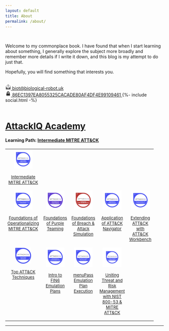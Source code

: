 ```yaml
---
layout: default
title: About
permalink: /about/
---
```


<br>

Welcome to my commonplace book. I have found that when I start learning about something, I generally explore the subject more broadly and remember more details if I write it down, and this blog is my attempt to do just that. 

Hopefully, you will find something that interests you. 

<br>

<div class="social-links">
    <a href="mailto: biot@biological-robot.uk">
        <img src="/assets/images/email-Icon.png" alt="email icon" style="width:18px;height:18px;"> 
        biot@biological-robot.uk
    </a>
    <br>
    <a href="/biot@biological-robot.uk_public.asc">
        <img src="/assets/images/padlock-icon.png" alt="padlock icon" style="width:18px;height:18px;"> 
        86EC1397EA8055325CACADE80AF4DF4E99109461
    </a>
    {%- include social.html -%}
</div>

<br>

# [AttackIQ Academy](https://www.academy.attackiq.com/) 
#### Learning Path: [Intermediate MITRE ATT&CK](https://www.academy.attackiq.com/learning-path/intermediate-mitre-attck)
 <table width="300" cellspacing="0" cellpadding="0">
  <tr style="vertical-align:top">
    <td width="60" style="text-align: center;">
        <a href="https://www.credly.com/badges/900dcf62-a594-4dc0-917b-d476bdda2e6a" target="_blank">
        <img src="/assets/images/intermediate_mitre_attack.png" alt="Badge" style="width:60px;height:60px;">
        <p><font size="-1">Intermediate MITRE ATT&CK</font></p>
        </a>
    </td>
    <td width="60"></td>
    <td width="60"></td>
    <td width="60"></td>
    <td width="60"></td>
  </tr>
  <tr style="vertical-align:top">
    <td width="60" style="text-align: center;">
        <a href="https://www.credly.com/badges/f394966b-58a9-4e90-b126-8bdb96ba0e2e">
        <img src="/assets/images/foundations_of_operationalizing_mitre_attack_badge.png" alt="Badge" style="width:60px;height:60px;">
        <p><font size="-1">Foundations of Operationalizing MITRE ATT&CK</font></p>
        </a>
    </td>
    <td width="60" style="text-align: center;">
        <a href="https://www.credly.com/badges/fa2e7918-7b12-4370-bda3-7d52b49987eb" target="_blank">
            <img src="/assets/images/foundations_of_purple_teaming_badge.png" alt="Badge" style="width:60px;height:60px;">
            <p><font size="-1">Foundations of Purple Teaming</font></p>
        </a>
    </td>
    <td width="60" style="text-align: center;">
        <a href="https://www.credly.com/badges/659dac80-737e-4d94-9d98-6084c777a8f0" target="_blank">
            <img src="/assets/images/foundations_of_breach_and_attack_simulation_badge.png" alt="Badge" style="width:60px;height:60px;">
            <p><font size="-1">Foundations of Breach & Attack Simulation</font></p>
        </a>
    </td>
    <td width="60" style="text-align: center;">
        <a href="https://www.credly.com/badges/933195b8-92d7-41be-b0a7-f8a567588e02" target="_blank">
            <img src="/assets/images/application_of_mitre_attack_navigator_badge.png" alt="Badge" style="width:60px;height:60px;">
            <p><font size="-1">Application of ATT&CK Navigator</font></p>
        </a>
    </td>
    <td width="60" style="text-align: center;">
        <a href="https://www.credly.com/badges/2512971e-5de6-4976-86ef-f392b8b86116" target="_blank">
            <img src="/assets/images/extending_attack_with_attack_workbench_badge.png" alt="Badge" style="width:60px;height:60px;">
            <p><font size="-1">Extending ATT&CK with ATT&CK Workbench</font></p>
        </a>
    </td>
  </tr>
  <tr style="vertical-align:top">
    <td width="60" style="text-align: center;">
        <a href="https://www.credly.com/badges/b25b6ff0-eb2e-43a1-9ffa-fb9ffcc459fb" target="_blank">
            <img src="/assets/images/top_attack_techniques_badge.png" alt="Badge" style="width:50px;height:50px;">
            <p><font size="-1">Top ATT&CK Techniques</font></p>
        </a>
    </td>
    <td width="60" style="text-align: center;">
        <a href="https://www.credly.com/badges/5964869d-b8cf-4bc9-aae3-bd382d30b616" target="_blank">
            <img src="/assets/images/intro_to_fin6_emulation_plans_badge.png" alt="Badge" style="width:60px;height:60px;">
            <p><font size="-1">Intro to FIN6 Emulation Plans</font></p>
        </a>
    </td>
    <td width="60" style="text-align: center;">
        <a href="https://www.credly.com/badges/fb13aeae-f125-4298-8e2f-c8ee7d576f19" target="_blank">
            <img src="/assets/images/menupass_emulation_plan_execution_badge.png" alt="Badge" style="width:60px;height:60px;">
            <p><font size="-1">menuPass Emulation Plan Execution</font></p>
        </a>
    </td>
    <td width="60" style="text-align: center;">
        <a href="https://www.credly.com/badges/ab68fc2d-cfa3-45ec-ae00-d0ce6612706d">
            <img src="/assets/images/uniting_threat_and_risk_management_with_nist_800-53_and_mitre_attack_badge.png" alt="Badge" style="width:60px;height:60px;">
            <p><font size="-1">Uniting Threat and Risk Management with NIST 800-53 & MITRE ATT&CK</font></p>
        </a>
    </td>
  </tr>
</table> 


---